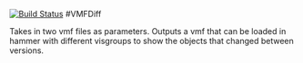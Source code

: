 [![Build Status](https://travis-ci.org/BenVlodgi/VMFDiff.svg)](https://travis-ci.org/BenVlodgi/VMFDiff)
#VMFDiff

Takes in two vmf files as parameters. Outputs a vmf that can be loaded in hammer with different visgroups to show the objects that changed between versions.